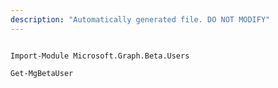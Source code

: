 ```yaml
---
description: "Automatically generated file. DO NOT MODIFY"
---
```


```powershellv2

Import-Module Microsoft.Graph.Beta.Users

Get-MgBetaUser

```